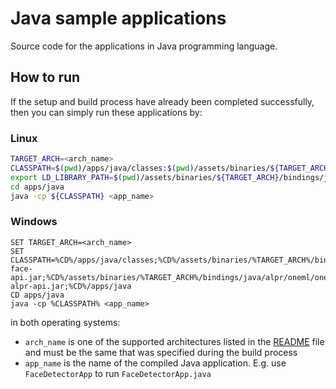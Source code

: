 # Java sample applications

Source code for the applications in Java programming language.

## How to run
If the setup and build process have already been completed successfully, then
you can simply run these applications by:

### Linux
```bash
TARGET_ARCH=<arch_name>
CLASSPATH=$(pwd)/apps/java/classes:$(pwd)/assets/binaries/${TARGET_ARCH}/bindings/java/face/oneml/oneml-face-api.jar:$(pwd)/assets/binaries/${TARGET_ARCH}/bindings/java/alpr/oneml/oneml-alpr-api.jar:$(pwd)/apps/java
export LD_LIBRARY_PATH=$(pwd)/assets/binaries/${TARGET_ARCH}/bindings/java/face/build:$(pwd)/assets/binaries/${TARGET_ARCH}/bindings/java/alpr/build:$LD_LIBRARY_PATH
cd apps/java
java -cp ${CLASSPATH} <app_name>
```

### Windows
```batch
SET TARGET_ARCH=<arch_name>
SET CLASSPATH=%CD%/apps/java/classes;%CD%/assets/binaries/%TARGET_ARCH%/bindings/java/face/oneml/oneml-face-api.jar;%CD%/assets/binaries/%TARGET_ARCH%/bindings/java/alpr/oneml/oneml-alpr-api.jar;%CD%/apps/java
CD apps/java
java -cp %CLASSPATH% <app_name>
```

in both operating systems:
- `arch_name` is one of the supported architectures listed in the [README](https://github.com/sertiscorp/oneML-bootcamp/tree/develop/README.md) file and must be the same that was specified during the build process
- `app_name` is the name of the compiled Java application. E.g. use `FaceDetectorApp` to run `FaceDetectorApp.java`